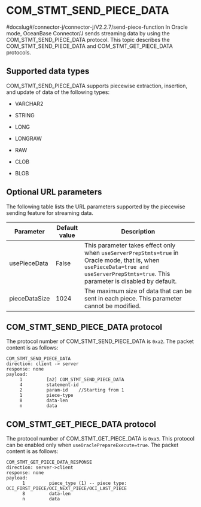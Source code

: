 COM_STMT_SEND_PIECE_DATA 
=============================================
#docslug#/connector-j/connector-j/V2.2.7/send-piece-function
In Oracle mode, OceanBase Connector/J sends streaming data by using the COM_STMT_SEND_PIECE_DATA protocol. This topic describes the COM_STMT_SEND_PIECE_DATA and COM_STMT_GET_PIECE_DATA protocols. 

Supported data types 
-----------------------------------------

COM_STMT_SEND_PIECE_DATA supports piecewise extraction, insertion, and update of data of the following types:

* VARCHAR2

  

* STRING

  

* LONG

  

* LONGRAW

  

* RAW

  

* CLOB

  

* BLOB

  




Optional URL parameters 
--------------------------------------------

The following table lists the URL parameters supported by the piecewise sending feature for streaming data. 


|   Parameter   | Default value |                                                                                      Description                                                                                      |
|---------------|---------------|---------------------------------------------------------------------------------------------------------------------------------------------------------------------------------------|
| usePieceData  | False         | This parameter takes effect only when `useServerPrepStmts=true` in Oracle mode, that is, when `usePieceData=true and useServerPrepStmts=true`. This parameter is disabled by default. |
| pieceDataSize | 1024          | The maximum size of data that can be sent in each piece. This parameter cannot be modified.                                                                                           |



COM_STMT_SEND_PIECE_DATA protocol 
------------------------------------------------------

The protocol number of COM_STMT_SEND_PIECE_DATA is `0xa2`. The packet content is as follows:

```unknow
COM_STMT_SEND_PIECE_DATA
direction: client -> server
response: none
payload:
     1         [a2] COM_STMT_SEND_PIECE_DATA
     4         statement-id
     2         param-id    //Starting from 1
     1         piece-type
     8         data-len
     n         data
```



COM_STMT_GET_PIECE_DATA protocol 
-----------------------------------------------------

The protocol number of COM_STMT_GET_PIECE_DATA is `0xa3`. This protocol can be enabled only when `useOraclePrepareExecute=true`. The packet content is as follows:

```unknow
COM_STMT_GET_PIECE_DATA_RESPONSE
direction: server->client
response: none
payload:
      1         piece_type (1) -- piece type: OCI_FIRST_PIECE/OCI_NEXT_PIECE/OCI_LAST_PIECE
      8         data-len
      n         data
```



